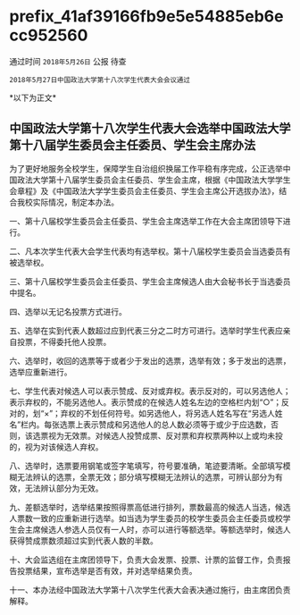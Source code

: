 # prefix\_41af39166fb9e5e54885eb6ecc952560

通过时间 `2018年5月26日` 公报 待查

```text
2018年5月27日中国政法大学第十八次学生代表大会会议通过
```

\*以下为正文\*

## 中国政法大学第十八次学生代表大会选举中国政法大学第十八届学生委员会主任委员、学生会主席办法

为了更好地服务全校学生，保障学生自治组织换届工作平稳有序完成，公正选举中国政法大学第十八届学生委员会主任委员、学生会主席，根据《中国政法大学学生会章程》及《中国政法大学学生委员会主任委员、学生会主席公开选拔办法》，结合我校实际情况，制定本办法。

一、第十八届校学生委员会主任委员、学生会主席选举工作在大会主席团领导下进行。

二、凡本次学生代表大会学生代表均有选举权。第十八届校学生委员会当选委员有被选举权。

三、第十八届校学生委员会主任委员、学生会主席候选人由大会秘书长于当选委员中提名。

四、选举以无记名投票方式进行。

五、选举在实到代表人数超过应到代表三分之二时方可进行。选举时学生代表应亲自投票，不得委托他人投票。

六、选举时，收回的选票等于或者少于发出的选票，选举有效；多于发出的选票，选举应重新进行。

七、学生代表对候选人可以表示赞成、反对或弃权。表示反对的，可以另选他人；表示弃权的，不能另选他人。表示赞成的在候选人姓名左边的空格栏内划“○”；反对的，划“×”；弃权的不划任何符号。如另选他人，将另选人姓名写在“另选人姓名”栏内。每张选票上表示赞成和另选他人的总人数必须等于或少于应选数，否则，该选票视为无效票。对候选人投赞成票、反对票和弃权票两种以上或均未投的，视为对该候选人弃权。

八、选举时，选票要用钢笔或签字笔填写，符号要准确，笔迹要清晰。全部填写模糊无法辨认的选票，全票无效；部分填写模糊无法辨认的选票，可辨认部分为有效，无法辨认部分为无效。

九、差额选举时，选举结果按照得票高低进行排列，票数最高的候选人当选，候选人票数一致的应重新进行选举。如当选为学生委员的校学生委员会主任委员或校学生会主席候选人参选人员仅有一人时，亦可以进行等额选举。等额选举时，候选人获得赞成票数须超过实到代表人数的半数。

十、大会监选组在主席团领导下，负责大会发票、投票、计票的监督工作，负责报告投票结果，宣布选举是否有效，并对选举结果负责。

十一、本办法经中国政法大学第十八次学生代表大会表决通过施行，由主席团负责解释。

